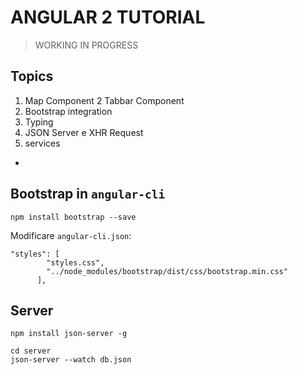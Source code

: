 # ANGULAR 2 TUTORIAL

>  WORKING IN PROGRESS

## Topics
1. Map Component
2  Tabbar Component
3. Bootstrap integration
4. Typing
5. JSON Server e XHR Request
6. services

-

## Bootstrap in `angular-cli`
```
npm install bootstrap --save
```

Modificare `angular-cli.json`:

```
"styles": [
        "styles.css",
        "../node_modules/bootstrap/dist/css/bootstrap.min.css"
      ],
```


## Server

```
npm install json-server -g
```

```
cd server
json-server --watch db.json
```

